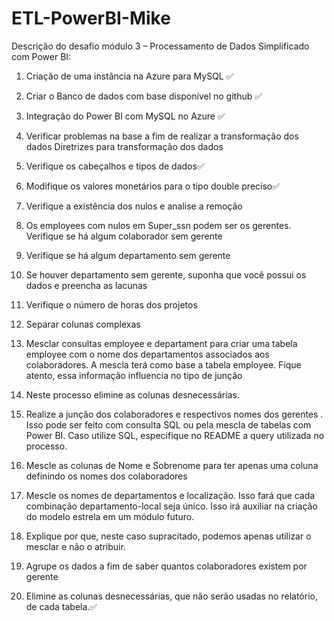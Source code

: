 # ETL-PowerBI-Mike

Descrição do desafio módulo 3 – Processamento de Dados Simplificado com Power BI:

1.	Criação de uma instância na Azure para MySQL   ✅
2.	Criar o Banco de dados com base disponível no github ✅
3.	Integração do Power BI com MySQL no Azure ✅
4.	Verificar problemas na base a fim de realizar a transformação dos dados
Diretrizes para transformação dos dados
1.	Verifique os cabeçalhos e tipos de dados✅
2.	Modifique os valores monetários para o tipo double preciso✅
3.	Verifique a existência dos nulos e analise a remoção
4.	Os employees com nulos em Super_ssn podem ser os gerentes. Verifique se há algum colaborador sem gerente
5.	Verifique se há algum departamento sem gerente
6.	Se houver departamento sem gerente, suponha que você possui os dados e preencha as lacunas
7.	Verifique o número de horas dos projetos
8.	Separar colunas complexas
9.	Mesclar consultas employee e departament para criar uma tabela employee com o nome dos departamentos associados aos colaboradores. 
A mescla terá como base a tabela employee. Fique atento, essa informação influencia no tipo de junção
10.	Neste processo elimine as colunas desnecessárias. 
11.	Realize a junção dos colaboradores e respectivos nomes dos gerentes . 
Isso pode ser feito com consulta SQL ou pela mescla de tabelas com Power BI. 
Caso utilize SQL, especifique no README a query utilizada no processo.
12.	Mescle as colunas de Nome e Sobrenome para ter apenas uma coluna definindo os nomes dos colaboradores
13.	Mescle os nomes de departamentos e localização. Isso fará que cada combinação departamento-local seja único.
 Isso irá auxiliar na criação do modelo estrela em um módulo futuro.
14.	Explique por que, neste caso supracitado, podemos apenas utilizar o mesclar e não o atribuir. 
  
15.	Agrupe os dados a fim de saber quantos colaboradores existem por gerente
16.	Elimine as colunas desnecessárias, que não serão usadas no relatório, de cada tabela.✅

